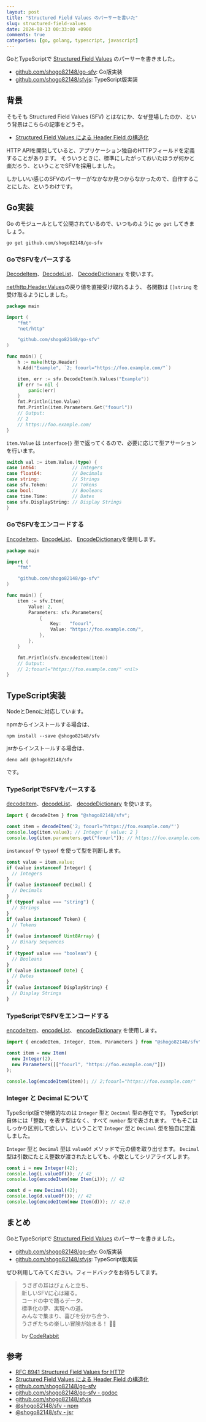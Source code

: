 ```yaml
---
layout: post
title: "Structured Field Values のパーサーを書いた"
slug: structured-field-values
date: 2024-08-13 00:33:00 +0900
comments: true
categories: [go, golang, typescript, javascript]
---
```


GoとTypeScriptで [Structured Field Values](https://www.rfc-editor.org/rfc/rfc8941.html) のパーサーを書きました。

- [github.com/shogo82148/go-sfv](https://github.com/shogo82148/go-sfv): Go版実装
- [github.com/shogo82148/sfvjs](https://github.com/shogo82148/sfvjs): TypeScript版実装

## 背景

そもそも Structured Field Values (SFV) とはなにか、なぜ登場したのか、という背景はこちらの記事をどうぞ。

- [Structured Field Values による Header Field の構造化](https://blog.jxck.io/entries/2021-01-31/structured-field-values.html)

HTTP APIを開発していると、アプリケーション独自のHTTPフィールドを定義することがあります。
そういうときに、標準にしたがっておいたほうが何かと楽だろう、ということでSFVを採用しました。

しかしいい感じのSFVのパーサーがなかなか見つからなかったので、自作することにした、というわけです。

## Go実装

Go のモジュールとして公開されているので、いつものように `go get` してきましょう。

```plain
go get github.com/shogo82148/go-sfv
```

### GoでSFVをパースする

[DecodeItem](https://pkg.go.dev/github.com/shogo82148/go-sfv#DecodeItem)、[DecodeList](https://pkg.go.dev/github.com/shogo82148/go-sfv#DecodeList)、
[DecodeDictionary](https://pkg.go.dev/github.com/shogo82148/go-sfv#DecodeDictionary) を使います。

[net/http.Header.Values](https://pkg.go.dev/net/http#Header.Values)の戻り値を直接受け取れるよう、
各関数は `[]string` を受け取るようにしました。

```go
package main

import (
	"fmt"
	"net/http"

	"github.com/shogo82148/go-sfv"
)

func main() {
	h := make(http.Header)
	h.Add("Example", `2; foourl="https://foo.example.com/"`)

	item, err := sfv.DecodeItem(h.Values("Example"))
	if err != nil {
		panic(err)
	}
	fmt.Println(item.Value)
	fmt.Println(item.Parameters.Get("foourl"))
	// Output:
	// 2
	// https://foo.example.com/
}
```

`item.Value` は `interface{}` 型で返ってくるので、必要に応じて型アサーションを行います。

```go
switch val := item.Value.(type) {
case int64:             // Integers
case float64:           // Decimals
case string:            // Strings
case sfv.Token:         // Tokens
case bool:              // Booleans
case time.Time:         // Dates
case sfv.DisplayString: // Display Strings
}
```

### GoでSFVをエンコードする

[EncodeItem](https://pkg.go.dev/github.com/shogo82148/go-sfv#EncodeItem)、[EncodeList](https://pkg.go.dev/github.com/shogo82148/go-sfv#EncodeList)、
[EncodeDictionary](https://pkg.go.dev/github.com/shogo82148/go-sfv#EncodeDictionary)を使用します。

```go
package main

import (
	"fmt"

	"github.com/shogo82148/go-sfv"
)

func main() {
	item := sfv.Item{
		Value: 2,
		Parameters: sfv.Parameters{
			{
				Key:   "foourl",
				Value: "https://foo.example.com/",
			},
		},
	}

	fmt.Println(sfv.EncodeItem(item))
	// Output:
	// 2;foourl="https://foo.example.com/" <nil>
}
```

## TypeScript実装

NodeとDenoに対応しています。

npmからインストールする場合は、

```plain
npm install --save @shogo82148/sfv
```

jsrからインストールする場合は、

```plain
deno add @shogo82148/sfv
```

です。

### TypeScriptでSFVをパースする

[decodeItem](https://jsr.io/@shogo82148/sfv/doc/~/decodeItem)、[decodeList](https://jsr.io/@shogo82148/sfv/doc/~/decodeList)、
[decodeDictionary](https://jsr.io/@shogo82148/sfv/doc/~/decodeDictionary) を使います。

```typescript
import { decodeItem } from "@shogo82148/sfv";

const item = decodeItem('2; foourl="https://foo.example.com/"')
console.log(item.value); // Integer { value: 2 }
console.log(item.parameters.get("foourl")); // https://foo.example.com/
```

`instanceof` や `typeof` を使って型を判断します。

```typescript
const value = item.value;
if (value instanceof Integer) {
  // Integers
}
if (value instanceof Decimal) {
  // Decimals
}
if (typeof value === "string") {
  // Strings
}
if (value instanceof Token) {
  // Tokens
}
if (value instanceof Uint8Array) {
  // Binary Sequences
}
if (typeof value === "boolean") {
  // Booleans
}
if (value instanceof Date) {
  // Dates
}
if (value instanceof DisplayString) {
  // Display Strings
}
```

### TypeScriptでSFVをエンコードする

[encodeItem](https://jsr.io/@shogo82148/sfv/doc/~/encodeItem)、[encodeList](https://jsr.io/@shogo82148/sfv/doc/~/encodeList)、
[encodeDictionary](https://jsr.io/@shogo82148/sfv/doc/~/encodeDictionary) を使用します。

```typescript
import { encodeItem, Integer, Item, Parameters } from "@shogo82148/sfv";

const item = new Item(
  new Integer(2),
  new Parameters([["foourl", "https://foo.example.com/"]])
);

console.log(encodeItem(item)); // 2;foourl="https://foo.example.com/"
```

### Integer と Decimal について

TypeScript版で特徴的なのは `Integer` 型と `Decimal` 型の存在です。
TypeScript自体には「整数」を表す型はなく、すべて `number` 型で表されます。
でもそこはしっかり区別して欲しい、ということで `Integer` 型と `Decimal` 型を独自に定義しました。

`Integer` 型と `Decimal` 型は `valueOf` メソッドで元の値を取り出せます。
`Decimal` 型は引数にたとえ整数が渡されたとしても、小数としてシリアライズします。

```typescript
const i = new Integer(42);
console.log(i.valueOf()); // 42
console.log(encodeItem(new Item(i))); // 42

const d = new Decimal(42);
console.log(d.valueOf()); // 42
console.log(encodeItem(new Item(d))); // 42.0
```

## まとめ

GoとTypeScriptで [Structured Field Values](https://www.rfc-editor.org/rfc/rfc8941.html) のパーサーを書きました。

- [github.com/shogo82148/go-sfv](https://github.com/shogo82148/go-sfv): Go版実装
- [github.com/shogo82148/sfvjs](https://github.com/shogo82148/sfvjs): TypeScript版実装

ぜひ利用してみてください。フィードバックをお待ちしてます。

> うさぎの耳はぴょんと立ち、\
> 新しいSFVに心は躍る。\
> コードの中で踊るデータ、\
> 標準化の夢、実現への道。\
> みんなで集まり、喜びを分かち合う、\
> うさぎたちの楽しい冒険が始まる！ 🐰✨
>
> by [CodeRabbit](https://coderabbit.ai/)

## 参考

- [RFC 8941 Structured Field Values for HTTP](https://www.rfc-editor.org/rfc/rfc8941.html)
- [Structured Field Values による Header Field の構造化](https://blog.jxck.io/entries/2021-01-31/structured-field-values.html)
- [github.com/shogo82148/go-sfv](https://github.com/shogo82148/go-sfv)
- [github.com/shogo82148/go-sfv - godoc](https://pkg.go.dev/github.com/shogo82148/go-sfv)
- [github.com/shogo82148/sfvjs](https://github.com/shogo82148/sfvjs)
- [@shogo82148/sfv - npm](https://www.npmjs.com/package/@shogo82148/sfv)
- [@shogo82148/sfv - jsr](https://jsr.io/@shogo82148/sfv)
